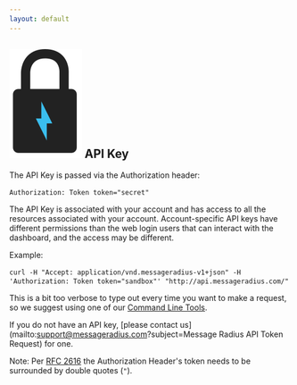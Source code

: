 ```yaml
---
layout: default
---
```


## ![Api Lock](img/lock.svg) API Key

The API Key is passed via the Authorization header:

    Authorization: Token token="secret"

The API Key is associated with your account and has access to all the resources associated with your account. Account-specific API keys have different permissions than the web login users that can interact with the dashboard, and the access may be different.

Example:

    curl -H "Accept: application/vnd.messageradius-v1+json" -H 'Authorization: Token token="sandbox"' "http://api.messageradius.com/"

This is a bit too verbose to type out every time you want to make a request, so we suggest using one of our [Command Line Tools](/command_line.html).

If you do not have an API key, [please contact us](mailto:support@messageradius.com?subject=Message Radius API Token Request) for one.

Note: Per [RFC 2616](http://www.w3.org/Protocols/rfc2616/rfc2616-sec2.html#sec2.2) the Authorization Header's token needs to be surrounded by double quotes (`"`).
